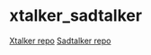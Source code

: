 # xtalker_sadtalker

[Xtalker repo](https://github.com/Spycsh/xtalker)
[Sadtalker repo](https://github.com/OpenTalker/SadTalker)
